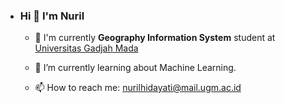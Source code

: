 - ### Hi 👋 I'm Nuril
  

  * 🔭 I'm currently **Geography Information System** student at [Universitas Gadjah Mada](https://ugm.ac.id/)

  - 🌱 I’m currently learning about Machine Learning.
  
  - 📫 How to reach me: nurilhidayati@mail.ugm.ac.id


